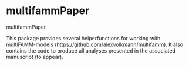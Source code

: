 # multifammPaper
multifammPaper

This package provides several helperfunctions for working with multiFAMM-models (https://github.com/alexvolkmann/multifamm). 
It also contains the code to produce all analyses presented in the associated manuscript (to appear).
